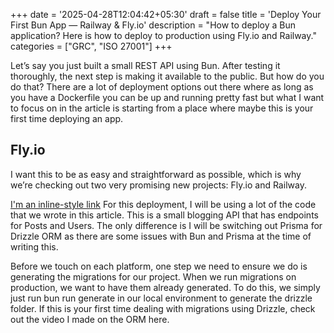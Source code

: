+++
date = '2025-04-28T12:04:42+05:30'
draft = false
title = 'Deploy Your First Bun App — Railway & Fly.io'
description = "How to deploy a Bun application? Here is how to deploy to production using Fly.io and Railway."
categories = ["GRC", "ISO 27001"]
+++

Let’s say you just built a small REST API using Bun. After testing it thoroughly, the next step is making it available to the public. But how do you do that? There are a lot of deployment options out there where as long as you have a Dockerfile you can be up and running pretty fast but what I want to focus on in the article is starting from a place where maybe this is your first time deploying an app.

## Fly.io

I want this to be as easy and straightforward as possible, which is why we’re checking out two very promising new projects: Fly.io and Railway.

[I'm an inline-style link](https://www.google.com) For this deployment, I will be using a lot of the code that we wrote in this article. This is a small blogging API that has endpoints for Posts and Users. The only difference is I will be switching out Prisma for Drizzle ORM as there are some issues with Bun and Prisma at the time of writing this.

Before we touch on each platform, one step we need to ensure we do is generating the migrations for our project. When we run migrations on production, we want to have them already generated. To do this, we simply just run bun run generate in our local environment to generate the drizzle folder. If this is your first time dealing with migrations using Drizzle, check out the video I made on the ORM here.
